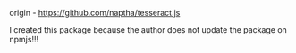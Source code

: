 origin - https://github.com/naptha/tesseract.js

I created this package because the author does not update the package on npmjs!!!